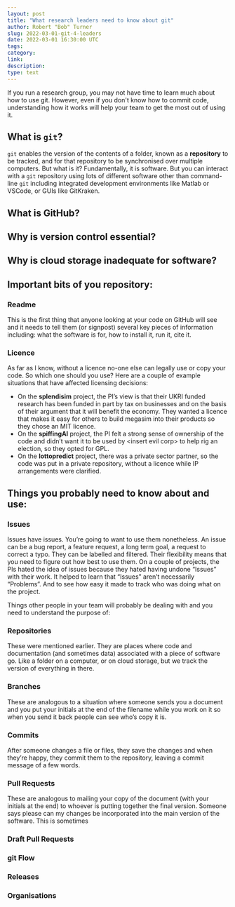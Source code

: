 ```yaml
---
layout: post
title: "What research leaders need to know about git"
author: Robert "Bob" Turner
slug: 2022-03-01-git-4-leaders
date: 2022-03-01 16:30:00 UTC
tags:
category:
link:
description:
type: text
---
```


If you run a research group, you may not have time to learn much about how to use git. However, even if you don't know how to commit code, understanding how it works will help your team to get the most out of using it.

## What is `git`?

`git` enables the version of the contents of a folder, known as a **repository** to be tracked, and for that repository to be synchronised over multiple computers. But what is it? Fundamentally, it is software. But you can interact with a `git` repository using lots of different software other than command-line `git` including integrated development environments like Matlab or VSCode, or GUIs like GitKraken.

## What is **GitHub**?

## Why is version control essential?

## Why is cloud storage inadequate for software?

## Important bits of you repository:

### Readme

This is the first thing that anyone looking at your code on GitHub will see and it needs to tell them (or signpost) several key pieces of information including: what the software is for, how to install it, run it, cite it.

### Licence

As far as I know, without a licence no-one else can legally use or copy your code. So which one should you use? Here are a couple of example situations that have affected licensing decisions:

* On the **splendisim** project, the PI’s view is that their UKRI funded research has been funded in part by tax on businesses and on the basis of their argument that it will benefit the economy. They wanted a licence that makes it easy for others to build megasim into their products so they chose an MIT licence.
* On the **spiffingAI** project, the PI felt a strong sense of ownership of the code and didn’t want it to be used by &lt;insert evil corp> to help rig an election, so they opted for GPL.
* On the **lottopredict** project, there was a private sector partner, so the code was put in a private repository, without a licence while IP arrangements were clarified.

## Things you probably need to know about and use:

### Issues

Issues have issues. You’re going to want to use them nonetheless. An issue can be a bug report, a feature request, a long term goal, a request to correct a typo. They can be labelled and filtered. Their flexibility means that you need to figure out how best to use them. On a couple of projects, the PIs hated the idea of issues because they hated having undone “Issues” with their work. It helped to learn that “Issues” aren’t necessarily “Problems”. And to see how easy it made to track who was doing what on the project.

Things other people in your team will probably be dealing with and you need to understand the purpose of:

### Repositories

These were mentioned earlier. They are places where code and documentation (and sometimes data) associated with a piece of software go. Like a folder on a computer, or on cloud storage, but we track the version of everything in there. 

### Branches

These are analogous to a situation where someone sends you a document and you put your initials at the end of the filename while you work on it so when you send it back people can see who’s copy it is.

### Commits

After someone changes a file or files, they save the changes and when they’re happy, they commit them to the repository, leaving a commit message of a few words.

### Pull Requests

These are analogous to mailing your copy of the document (with your initials at the end) to whoever is putting together the final version. Someone says please can my changes be incorporated into the main version of the software. This is sometimes

### Draft Pull Requests

### git Flow

### Releases

### Organisations
